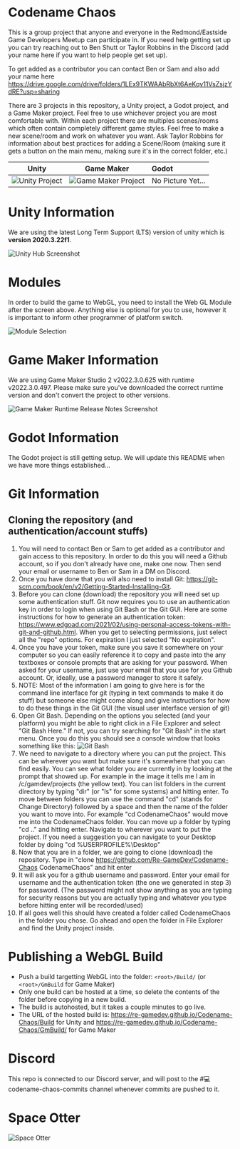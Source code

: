 # Codename Chaos
This is a group project that anyone and everyone in the Redmond/Eastside Game Developers Meetup can participate in. If you need help getting set up you can try reaching out to Ben Shutt or Taylor Robbins in the Discord (add your name here if you want to help people get set up).

To get added as a contributor you can contact Ben or Sam and also add your name here https://drive.google.com/drive/folders/1LEx9TKWAAbRbXt6AeKqv11VsZsjzYdRE?usp=sharing

There are 3 projects in this repository, a Unity project, a Godot project, and a Game Maker project. Feel free to use whichever project you are most comfortable with. Within each project there are multiples scenes/rooms which often contain completely different game styles. Feel free to make a new scene/room and work on whatever you want. Ask Taylor Robbins for information about best practices for adding a Scene/Room (making sure it gets a button on the main menu, making sure it's in the correct folder, etc.)

Unity                                                                                                     | Game Maker                                                                                                         | Godot
:--------------------------------------------------------------------------------------------------------:|:------------------------------------------------------------------------------------------------------------------:|:------------------
![Unity Project](https://github.com/Re-GameDev/Codename-Chaos/blob/main/Random/UnityProject.png?raw=true) | ![Game Maker Project](https://github.com/Re-GameDev/Codename-Chaos/blob/main/Random/GameMakerProject.png?raw=true) | No Picture Yet...

# Unity Information
We are using the latest Long Term Support (LTS) version of unity which is **version 2020.3.22f1**.

![Unity Hub Screenshot](https://github.com/Re-GameDev/Codename-Chaos/blob/main/Random/UnityHubScreenshotForReadme.png?raw=true)

# Modules
In order to build the game to WebGL, you need to install the Web GL Module after the screen above. Anything else is optional for you to use, however it is important to inform other programmer of platform switch.

![Module Selection](https://github.com/Re-GameDev/Codename-Chaos/blob/main/Random/modules.png?raw=true)

# Game Maker Information
We are using Game Maker Studio 2 v2022.3.0.625 with runtime v2022.3.0.497. Please make sure you've downloaded the correct runtime version and don't convert the project to other versions.

![Game Maker Runtime Release Notes Screenshot](https://github.com/Re-GameDev/Codename-Chaos/blob/main/Random/GameMakerRuntimeReleaseNotesScreenshot.png?raw=true)

# Godot Information
The Godot project is still getting setup. We will update this README when we have more things established...

# Git Information

## Cloning the repository (and authentication/account stuffs)
1. You will need to contact Ben or Sam to get added as a contributor and gain access to this repository. In order to do this you will need a Github account, so if you don't already have one, make one now. Then send your email or username to Ben or Sam in a DM on Discord.
2. Once you have done that you will also need to install Git: https://git-scm.com/book/en/v2/Getting-Started-Installing-Git.
3. Before you can clone (download) the repository you will need set up some authentication stuff. Git now requires you to use an authentication key in order to login when using Git Bash or the Git GUI. Here are some instructions for how to generate an authentication token: https://www.edgoad.com/2021/02/using-personal-access-tokens-with-git-and-github.html. When you get to selecting permissions, just select all the "repo" options. For expiration I just selected "No expiration".
4. Once you have your token, make sure you save it somewhere on your computer so you can easily reference it to copy and paste into the any textboxes or console prompts that are asking for your password. When asked for your username, just use your email that you use for you Github account. Or, ideally, use a password manager to store it safely.
5. NOTE: Most of the information I am going to give here is for the command line interface for git (typing in text commands to make it do stuff) but someone else might come along and give instructions for how to do these things in the Git GUI (the visual user interface version of git)
6. Open Git Bash. Depending on the options you selected (and your platform) you might be able to right click in a File Explorer and select "Git Bash Here." If not, you can try searching for "Git Bash" in the start menu. Once you do this you should see a console window that looks something like this: ![Git Bash](https://github.com/Re-GameDev/Codename-Chaos/blob/main/Random/GitBashScreenshotForReadme.png?raw=true)
7. We need to navigate to a directory where you can put the project. This can be wherever you want but make sure it's somewhere that you can find easily. You can see what folder you are currently in by looking at the prompt that showed up. For example in the image it tells me I am in /c/gamdev/projects (the yellow text). You can list folders in the current directory by typing "dir" (or "ls" for some systems) and hitting enter. To move between folders you can use the command "cd" (stands for Change Directory) followed by a space and then the name of the folder you want to move into. For example "cd CodenameChaos" would move me into the CodenameChaos folder. You can move up a folder by typing "cd .." and hitting enter. Navigate to wherever you want to put the project. If you need a suggestion you can navigate to your Desktop folder by doing "cd %USERPROFILE%\Desktop"
8. Now that you are in a folder, we are going to clone (download) the repository. Type in "clone https://github.com/Re-GameDev/Codename-Chaos CodenameChaos" and hit enter
9. It will ask you for a github username and password. Enter your email for username and the authentication token (the one we generated in step 3) for password. (The password might not show anything as you are typing for security reasons but you are actually typing and whatever you type before hitting enter will be recorded/used)
10. If all goes well this should have created a folder called CodenameChaos in the folder you chose. Go ahead and open the folder in File Explorer and find the Unity project inside.

# Publishing a WebGL Build
- Push a build targetting WebGL into the folder: `<root>/Build/` (or `<root>/GmBuild` for Game Maker)
- Only one build can be hosted at a time, so delete the contents of the folder before copying in a new build.
- The build is autohosted, but it takes a couple minutes to go live.
- The URL of the hosted build is: https://re-gamedev.github.io/Codename-Chaos/Build for Unity and https://re-gamedev.github.io/Codename-Chaos/GmBuild/ for Game Maker

# Discord
This repo is connected to our Discord server, and will post to the #💻codename-chaos-commits channel whenever commits are pushed to it.

# Space Otter

![Space Otter](https://github.com/Re-GameDev/Codename-Chaos/blob/main/Random/Space%20Otter%201.jpeg?raw=true)
